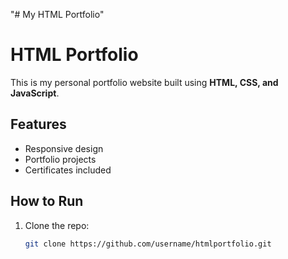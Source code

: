 "# My HTML Portfolio" 
# HTML Portfolio

This is my personal portfolio website built using **HTML, CSS, and JavaScript**.

## Features
- Responsive design
- Portfolio projects
- Certificates included

## How to Run
1. Clone the repo:
   ```bash
   git clone https://github.com/username/htmlportfolio.git


